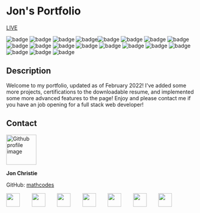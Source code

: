 # Jon's Portfolio

[LIVE](https://mathcodes.github.io/)

![badge](https://img.shields.io/badge/•-material_ui/core.4.12.2-blue) ![badge](https://img.shields.io/badge/•-material_ui/icons.4.11.2-blue) ![badge](https://img.shields.io/badge/•-testing_library_jest_dom.5.11.4-blue) ![badge](https://img.shields.io/badge/•-testing_library/react.11.1.0-blue)![badge](https://img.shields.io/badge/•-axios.0.21.1-blue) ![badge](https://img.shields.io/badge/•-gh_pages.3.2.3-blue) ![badge](https://img.shields.io/badge/•-react.17.0.2-blue) ![badge](https://img.shields.io/badge/•-react_dom.17.0.2-blue) ![badge](https://img.shields.io/badge/•-react_fast_marquee.1.2.1-blue) ![badge](https://img.shields.io/badge/•-react_helmet.6.1.0-blue) ![badge](https://img.shields.io/badge/•-react_icons.4.2.0-blue) ![badge](https://img.shields.io/badge/•-react_reveal.1.2.2-blue) ![badge](https://img.shields.io/badge/•-react_router_dom.5.2.0-blue) ![badge](https://img.shields.io/badge/•-react_router_hash_link.2.4.3-blue) ![badge](https://img.shields.io/badge/•-react_scripts.4.0.3-blue) ![badge](https://img.shields.io/badge/•-react_slick.0.28.1-blue) ![badge](https://img.shields.io/badge/•-slick_carousel.1.8.1-blue) ![badge](https://img.shields.io/badge/•-validator.13.6.0-blue) ![badge](https://img.shields.io/badge/•-web_vitals.1.0.1-blue)

## Description
Welcome to my portfolio, updated as of February 2022! I've added some more projects, certifications to the downloadable resume, and implemented some more advanced features to the page! Enjoy and please contact me if you have an job opening for a full stack web developer! 

## Contact
<img src="https://avatars0.githubusercontent.com/u/17928947?v=4" alt="Github profile image" width="80px" height="80px" />

__Jon Christie__ 

GitHub: [mathcodes](https://github.com/mathcodes) 

[<code><img width="36px" src="https://img.icons8.com/color/48/000000/linkedin.png"/></code>](https://www.linkedin.com/jonchristie)       
[<code><img width="36" src="https://img.icons8.com/color/48/000000/twitter--v2.png"/></code>](https://twitter.com/jonpchristie)       
[<code><img width="36" src="https://img.icons8.com/color/48/000000/youtube-play.png"/></code>](https://www.youtube.com/channel/UC5GFnN-lv8Yuqc9O3b79k6g)       
[<code><img width="36" src="https://img.icons8.com/color/48/000000/facebook.png"/></code>](https://www.facebook.com/jonpchristie)       
[<code><img width="36" src="https://img.icons8.com/color/48/000000/instagram-new--v2.png"/></code>](https://www.instagram.com/fullstack11235)       
[<code><img width="36" src="https://img.icons8.com/color/48/000000/soundcloud.png"/></code>](https://soundcloud.com/jonchristie#/)       
[<code><img width="36" src="https://img.icons8.com/color/48/000000/spotify--v1.png"/></code>](https://open.spotify.com/artist/07S7aLfxH70VAX64g1WuFw?si=tlOj1OMBRLm-y4sY8Lox3Q)
